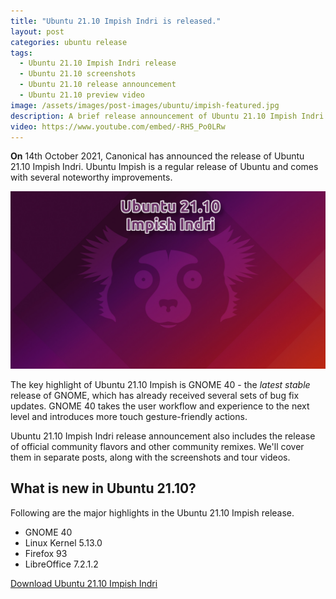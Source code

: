 ```yaml
---
title: "Ubuntu 21.10 Impish Indri is released."
layout: post
categories: ubuntu release
tags:
  - Ubuntu 21.10 Impish Indri release
  - Ubuntu 21.10 screenshots
  - Ubuntu 21.10 release announcement
  - Ubuntu 21.10 preview video
image: /assets/images/post-images/ubuntu/impish-featured.jpg
description: A brief release announcement of Ubuntu 21.10 Impish Indri - a regular release of the Ubuntu. Also, includes the key highlights in Ubuntu Impish.
video: https://www.youtube.com/embed/-RH5_Po0LRw
---
```


**On** 14th October 2021, Canonical has announced the release of Ubuntu 21.10 Impish Indri. Ubuntu Impish is a regular release of Ubuntu and comes with several noteworthy improvements.

![Ubuntu 21.10 Impish Indri featured image](/assets/images/post-images/ubuntu/impish-featured.jpg)

The key highlight of Ubuntu 21.10 Impish is GNOME 40 - the *latest stable* release of GNOME, which has already received several sets of bug fix updates. GNOME 40 takes the user workflow and experience to the next level and introduces more touch gesture-friendly actions.

Ubuntu 21.10 Impish Indri release announcement also includes the release of official community flavors and other community remixes. We'll cover them in separate posts, along with the screenshots and tour videos.


## What is new in Ubuntu 21.10?
Following are the major highlights in the Ubuntu 21.10 Impish release.

- GNOME 40
- Linux Kernel 5.13.0
- Firefox 93
- LibreOffice 7.2.1.2

<a href="https://cdimage.ubuntu.com/releases/21.10/release/" class="download">Download Ubuntu 21.10 Impish Indri</a>
